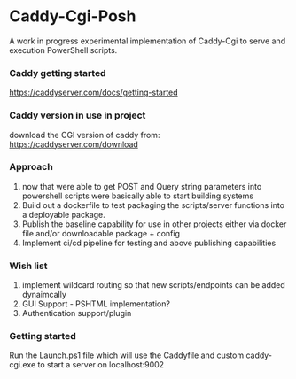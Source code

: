 # Caddy-Cgi-Posh  
A work in progress experimental implementation of Caddy-Cgi to serve and execution PowerShell scripts.

### Caddy getting started  
https://caddyserver.com/docs/getting-started

### Caddy version in use in project  
download the CGI version of caddy from: https://caddyserver.com/download

### Approach  
1) now that were able to get POST and Query string parameters into powershell scripts were basically able to start building systems
2) Build out a dockerfile to test packaging the scripts/server functions into a deployable package.
3) Publish the baseline capability for use in other projects either via docker file and/or downloadable package + config
4) Implement ci/cd pipeline for testing and above publishing capabilities

### Wish list  
1) implement wildcard routing so that new scripts/endpoints can be added dynaimcally
2) GUI Support - PSHTML implementation?
3) Authentication support/plugin


### Getting started
Run the Launch.ps1 file which will use the Caddyfile and custom caddy-cgi.exe to start a server on localhost:9002